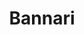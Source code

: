 ---
title: "Bannari"
title_bn: "বান্নারী নদী"
description: "Bannari river starts from the Dhanu river and ends at Arliya."
---